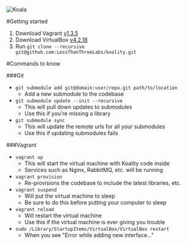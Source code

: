 ![Koala](http://i.imgur.com/dquB6fL.png)

#Getting started
1. Download Vagrant [v1.3.5](http://downloads.vagrantup.com/tags/v1.3.5)
2. Download VirtualBox [v4.2.18](https://www.virtualbox.org/wiki/Download_Old_Builds_4_2)
3. Run `git clone --recursive git@github.com:LessThanThreeLabs/koality.git`


#Commands to know

###Git
* `git submodule add git@domain:user/repo.git path/to/location`
	* Add a new submodule to the codebase
* `git submodule update --init --recursive`
	* This will pull down updates to submodules
	* Use this if you're missing a library
* `git submodule sync`
	* This will update the remote urls for all your submodules
	* Use this if updating submodules fails

###Vagrant

* `vagrant up`
	* This will start the virtual machine with Koality code inside
	* Services such as Nginx, RabbitMQ, etc. will be running
* `vagrant provision`
	* Re-provisions the codebase to include the latest libraries, etc.
* `vagrant suspend`
	* Will put the virtual machine to sleep
	* Be sure to do this before putting your computer to sleep
* `vagrant reload`
	* Will restart the virtual machine
	* Use this if the virtual machine is ever giving you trouble
* `sudo /Library/StartupItems/VirtualBox/VirtualBox restart`
	* When you see "Error while adding new interface..."
